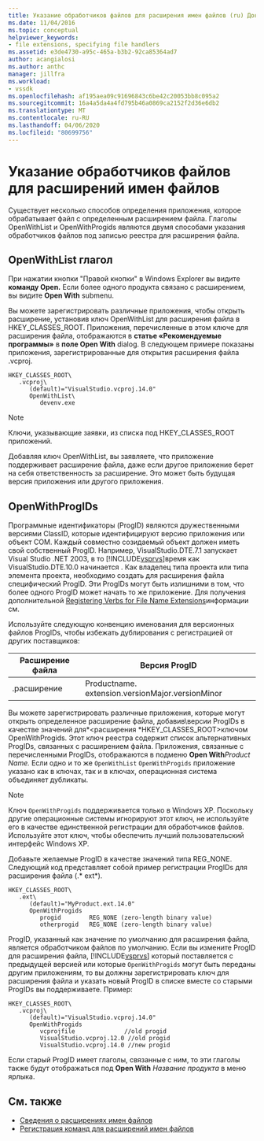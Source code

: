 ```yaml
---
title: Указание обработчиков файлов для расширения имен файлов (ru) Документы Майкрософт
ms.date: 11/04/2016
ms.topic: conceptual
helpviewer_keywords:
- file extensions, specifying file handlers
ms.assetid: e3de4730-a95c-465a-b3b2-92ca85364ad7
author: acangialosi
ms.author: anthc
manager: jillfra
ms.workload:
- vssdk
ms.openlocfilehash: af195aea09c91696843c6be42c20053bb8c095a2
ms.sourcegitcommit: 16a4a5da4a4fd795b46a0869ca2152f2d36e6db2
ms.translationtype: MT
ms.contentlocale: ru-RU
ms.lasthandoff: 04/06/2020
ms.locfileid: "80699756"
---
```

# <a name="specifying-file-handlers-for-file-name-extensions"></a>Указание обработчиков файлов для расширений имен файлов
Существует несколько способов определения приложения, которое обрабатывает файл с определенным расширением файла. Глаголы OpenWithList и OpenWithProgids являются двумя способами указания обработчиков файлов под записью реестра для расширения файла.

## <a name="openwithlist-verb"></a>OpenWithList глагол
 При нажатии кнопки "Правой кнопки" в Windows Explorer вы видите **команду Open.** Если более одного продукта связано с расширением, вы видите **Open With** submenu.

 Вы можете зарегистрировать различные приложения, чтобы открыть расширение, установив ключ OpenWithList для расширения файла в HKEY_CLASSES_ROOT. Приложения, перечисленные в этом ключе для расширения файла, отображаются в **статье «Рекомендуемые программы»** в **поле Open With** dialog. В следующем примере показаны приложения, зарегистрированные для открытия расширения файла .vcproj.

```
HKEY_CLASSES_ROOT\
   .vcproj\
      (default)="VisualStudio.vcproj.14.0"
      OpenWithList\
         devenv.exe
```

> [!NOTE]
> Ключи, указывающие заявки, из списка под HKEY_CLASSES_ROOT приложений.

 Добавляя ключ OpenWithList, вы заявляете, что приложение поддерживает расширение файла, даже если другое приложение берет на себя ответственность за расширение. Это может быть будущая версия приложения или другого приложения.

## <a name="openwithprogids"></a>OpenWithProgIDs
 Программные идентификаторы (ProgID) являются дружественными версиями ClassID, которые идентифицируют версию приложения или объект COM. Каждый совместно созидаемый объект должен иметь свой собственный ProgID. Например, VisualStudio.DTE.7.1 запускает Visual Studio .NET 2003, в то [!INCLUDE[vsprvs](../code-quality/includes/vsprvs_md.md)]время как VisualStudio.DTE.10.0 начинается . Как владелец типа проекта или типа элемента проекта, необходимо создать для расширения файла специфический ProgID. Эти ProgIDs могут быть излишними в том, что более одного ProgID может начать то же приложение. Для получения дополнительной [Registering Verbs for File Name Extensions](../extensibility/registering-verbs-for-file-name-extensions.md)информации см.

 Используйте следующую конвенцию именования для версионных файлов ProgIDs, чтобы избежать дублирования с регистрацией от других поставщиков:

|Расширение файла|Версия ProgID|
|--------------------|----------------------|
|.расширение|Productname. extension.versionMajor.versionMinor|

 Вы можете зарегистрировать различные приложения, которые могут открыть определенное расширение файла, добавив\\версии ProgIDs в качестве значений для*\<расширения *HKEY_CLASSES_ROOT>ключом OpenWithProgids. Этот ключ реестра содержит список альтернативных ProgIDs, связанных с расширением файла. Приложения, связанные с перечисленными ProgIDs, отображаются в подменю **Open With**_Product Name._ Если одно и то же `OpenWithList` `OpenWithProgids` приложение указано как в ключах, так и в ключах, операционная система объединяет дубликаты.

> [!NOTE]
> Ключ `OpenWithProgids` поддерживается только в Windows XP. Поскольку другие операционные системы игнорируют этот ключ, не используйте его в качестве единственной регистрации для обработчиков файлов. Используйте этот ключ, чтобы обеспечить лучший пользовательский интерфейс Windows XP.

 Добавьте желаемые ProgID в качестве значений типа REG_NONE. Следующий код представляет собой пример регистрации ProgIDs для расширения файла (.* ext*).

```
HKEY_CLASSES_ROOT\
   .ext\
      (default)="MyProduct.ext.14.0"
      OpenWithProgids
         progid        REG_NONE (zero-length binary value)
         otherprogid   REG_NONE (zero-length binary value)
```

 ProgID, указанный как значение по умолчанию для расширения файла, является обработчиком файлов по умолчанию. Если вы измените ProgID для расширения файла, [!INCLUDE[vsprvs](../code-quality/includes/vsprvs_md.md)] который поставляется с предыдущей версией или которые `OpenWithProgids` могут быть переданы другим приложениям, то вы должны зарегистрировать ключ для расширения файла и указать новый ProgID в списке вместе со старыми ProgIDs вы поддерживаете. Пример:

```
HKEY_CLASSES_ROOT\
   .vcproj\
      (default)="VisualStudio.vcproj.14.0"
      OpenWithProgids
         vcprojfile              //old progid
         VisualStudio.vcproj.12.0 //old progid
         VisualStudio.vcproj.14.0 //new progid
```

 Если старый ProgID имеет глаголы, связанные с ним, то эти глаголы также будут отображаться под **Open With** *Название продукта* в меню ярлыка.

## <a name="see-also"></a>См. также
- [Сведения о расширениях имен файлов](../extensibility/about-file-name-extensions.md)
- [Регистрация команд для расширений имен файлов](../extensibility/registering-verbs-for-file-name-extensions.md)

